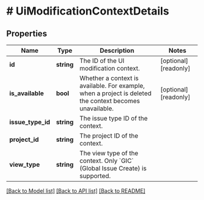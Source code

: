 # # UiModificationContextDetails

## Properties

Name | Type | Description | Notes
------------ | ------------- | ------------- | -------------
**id** | **string** | The ID of the UI modification context. | [optional] [readonly]
**is_available** | **bool** | Whether a context is available. For example, when a project is deleted the context becomes unavailable. | [optional] [readonly]
**issue_type_id** | **string** | The issue type ID of the context. |
**project_id** | **string** | The project ID of the context. |
**view_type** | **string** | The view type of the context. Only &#x60;GIC&#x60; (Global Issue Create) is supported. |

[[Back to Model list]](../../README.md#models) [[Back to API list]](../../README.md#endpoints) [[Back to README]](../../README.md)
